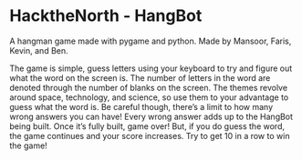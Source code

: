 # HacktheNorth - HangBot
A hangman game made with pygame and python.
Made by Mansoor, Faris, Kevin, and Ben.

The game is simple, guess letters using your keyboard to try and figure out what the word on the screen is. The number of letters in the word are denoted through the number of blanks on the screen. The themes revolve around space, technology, and science, so use them to your advantage to guess what the word is. Be careful though, there’s a limit to how many wrong answers you can have! Every wrong answer adds up to the HangBot being built. Once it’s fully built, game over! But, if you do guess the word, the game continues and your score increases. Try to get 10 in a row to win the game!
